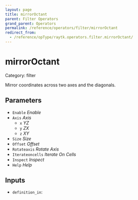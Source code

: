 ```yaml
---
layout: page
title: mirrorOctant
parent: Filter Operators
grand_parent: Operators
permalink: /reference/operators/filter/mirrorOctant
redirect_from:
  - /reference/opType/raytk.operators.filter.mirrorOctant/
---
```


# mirrorOctant

Category: filter



Mirror coordinates across two axes and the diagonals.

## Parameters

* `Enable` *Enable*
* `Axis` *Axis*
  * `x` *YZ*
  * `y` *ZX*
  * `z` *XY*
* `Size` *Size*
* `Offset` *Offset*
* `Rotateaxis` *Rotate Axis*
* `Iterateoncells` *Iterate On Cells*
* `Inspect` *Inspect*
* `Help` *Help*

## Inputs

* `definition_in`: 